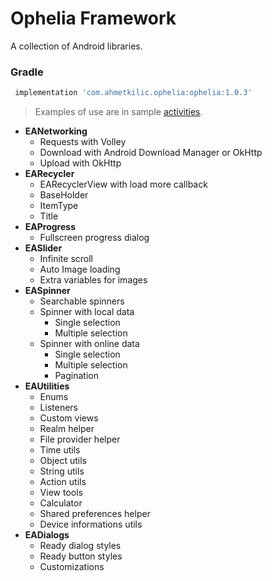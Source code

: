 # Ophelia Framework 
A collection of Android libraries.


### Gradle
```gradle
 implementation 'com.ahmetkilic.ophelia:ophelia:1.0.3'
```

> Examples of use are in sample [activities](https://github.com/Kartega/kartega-ophelia-android/tree/master/app/src/main/java/com/ahmetkilic/eaframework).


- **EANetworking**
  * Requests with Volley
  * Download with Android Download Manager or OkHttp
  * Upload with OkHttp
- **EARecycler**
  * EARecyclerView with load more callback
  * BaseHolder
  * ItemType
  * Title
- **EAProgress**
  * Fullscreen progress dialog
- **EASlider**
  * Infinite scroll
  * Auto Image loading
  * Extra variables for images
- **EASpinner**
  * Searchable spinners
  * Spinner with local data
    - Single selection
    - Multiple selection
  * Spinner with online data
    - Single selection
    - Multiple selection
    - Pagination
- **EAUtilities**
  * Enums
  * Listeners
  * Custom views
  * Realm helper
  * File provider helper
  * Time utils
  * Object utils
  * String utils
  * Action utils
  * View tools
  * Calculator
  * Shared preferences helper
  * Device informations utils
- **EADialogs**
  * Ready dialog styles
  * Ready button styles
  * Customizations
